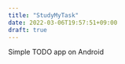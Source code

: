 ```yaml
---
title: "StudyMyTask"
date: 2022-03-06T19:57:51+09:00
draft: true
---
```


Simple TODO app on Android
